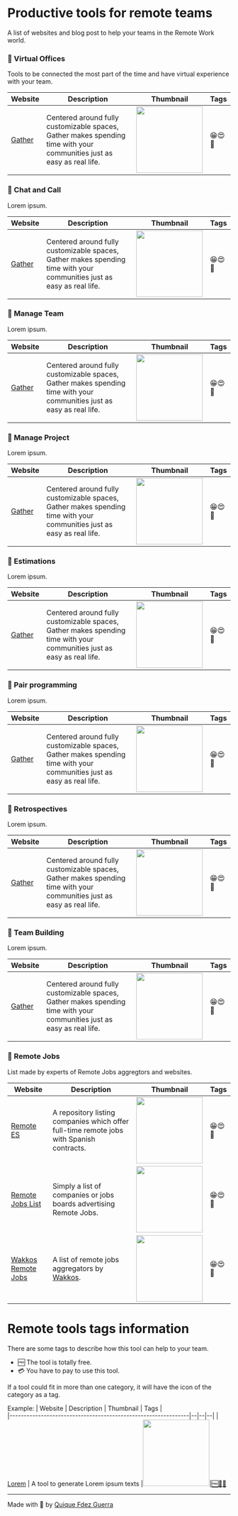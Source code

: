 # Productive tools for remote teams
A list of websites and blog post to help your teams in the Remote Work world.

### 🏢 Virtual Offices

Tools to be connected the most part of the time and have  virtual experience with your team.

| Website |   Description | Thumbnail | Tags |                                                                                                     
|---------------------------------------------------------------|--|--|--|
| [Gather](https://gather.town) | Centered around fully customizable spaces, Gather makes spending time with your communities just as easy as real life. |<img src="https://api.microlink.io?url=https%3A%2F%2Fgather.town&screenshot=true&meta=false&embed=screenshot.url" width="150"></img>|😁😍🤗

### 🏢 Chat and Call

Lorem ipsum.

| Website |   Description | Thumbnail | Tags |                                                                                                     
|---------------------------------------------------------------|--|--|--|
| [Gather](https://gather.town) | Centered around fully customizable spaces, Gather makes spending time with your communities just as easy as real life. |<img src="https://api.microlink.io?url=https%3A%2F%2Fgather.town&screenshot=true&meta=false&embed=screenshot.url" width="150"></img>|😁😍🤗


### 🏢 Manage Team

Lorem ipsum.

| Website |   Description | Thumbnail | Tags |                                                                                                     
|---------------------------------------------------------------|--|--|--|
| [Gather](https://gather.town) | Centered around fully customizable spaces, Gather makes spending time with your communities just as easy as real life. |<img src="https://api.microlink.io?url=https%3A%2F%2Fgather.town&screenshot=true&meta=false&embed=screenshot.url" width="150"></img>|😁😍🤗


### 🏢 Manage Project

Lorem ipsum.

| Website |   Description | Thumbnail | Tags |                                                                                                     
|---------------------------------------------------------------|--|--|--|
| [Gather](https://gather.town) | Centered around fully customizable spaces, Gather makes spending time with your communities just as easy as real life. |<img src="https://api.microlink.io?url=https%3A%2F%2Fgather.town&screenshot=true&meta=false&embed=screenshot.url" width="150"></img>|😁😍🤗

### 🏢 Estimations

Lorem ipsum.

| Website |   Description | Thumbnail | Tags |                                                                                                     
|---------------------------------------------------------------|--|--|--|
| [Gather](https://gather.town) | Centered around fully customizable spaces, Gather makes spending time with your communities just as easy as real life. |<img src="https://api.microlink.io?url=https%3A%2F%2Fgather.town&screenshot=true&meta=false&embed=screenshot.url" width="150"></img>|😁😍🤗


### 🏢 Pair programming

Lorem ipsum.

| Website |   Description | Thumbnail | Tags |                                                                                                     
|---------------------------------------------------------------|--|--|--|
| [Gather](https://gather.town) | Centered around fully customizable spaces, Gather makes spending time with your communities just as easy as real life. |<img src="https://api.microlink.io?url=https%3A%2F%2Fgather.town&screenshot=true&meta=false&embed=screenshot.url" width="150"></img>|😁😍🤗


### 🏢 Retrospectives

Lorem ipsum.

| Website |   Description | Thumbnail | Tags |                                                                                                     
|---------------------------------------------------------------|--|--|--|
| [Gather](https://gather.town) | Centered around fully customizable spaces, Gather makes spending time with your communities just as easy as real life. |<img src="https://api.microlink.io?url=https%3A%2F%2Fgather.town&screenshot=true&meta=false&embed=screenshot.url" width="150"></img>|😁😍🤗

### 🏢 Team Building

Lorem ipsum.

| Website |   Description | Thumbnail | Tags |                                                                                                     
|---------------------------------------------------------------|--|--|--|
| [Gather](https://gather.town) | Centered around fully customizable spaces, Gather makes spending time with your communities just as easy as real life. |<img src="https://api.microlink.io?url=https%3A%2F%2Fgather.town&screenshot=true&meta=false&embed=screenshot.url" width="150"></img>|😁😍🤗


### 🔮 Remote Jobs

List made by experts of Remote Jobs aggregtors and websites.

| Website |   Description | Thumbnail | Tags |                                                                                                     
|---------------------------------------------------------------|--|--|--|
| [Remote ES](https://github.com/remote-es/remotes) | A repository listing companies which offer full-time remote jobs with Spanish contracts. |<img src="https://api.microlink.io?url=https%3A%2F%2Fgithub.com/remote-es/remotes&screenshot=true&meta=false&embed=screenshot.url" width="150"></img>|😁😍🤗
| [Remote Jobs List](https://github.com/PatrickJS/remote-jobs-list) | Simply a list of companies or jobs boards advertising Remote Jobs. |<img src="https://api.microlink.io?url=https%3A%2F%2Fgithub.com/PatrickJS/remote-jobs-list&screenshot=true&meta=false&embed=screenshot.url" width="150"></img>|😁😍🤗
| [Wakkos Remote Jobs](https://github.com/Wakkos/RemoteJobs) | A list of remote jobs aggregators by [Wakkos](https://twitter.com/wakkos). |<img src="https://api.microlink.io?url=https%3A%2F%2Fgithub.com/Wakkos/RemoteJobs&screenshot=true&meta=false&embed=screenshot.url" width="150"></img>|😁😍🤗

# Remote tools tags information
There are some tags to describe how this tool can help to your team.
- 🆓 The tool is totally free.
- 💳 You have to pay to use this tool.

If a tool could fit in more than one category, it will have the icon of the category as a tag.

Example:
| Website |   Description | Thumbnail | Tags |                                                                                                     
|---------------------------------------------------------------|--|--|--|
| [Lorem](https://lipsum.com) | A tool to generate Lorem ipsum texts |<img src="https://api.microlink.io?url=https%3A%2F%2Fwww.lipsum.com&screenshot=true&meta=false&embed=screenshot.url" width="150"></img>|[🆓🤗](#remote-tools-tags-information)[🏢](#-virtual-offices)

---
Made with 🍕 by [Quique Fdez Guerra](https://twitter.com/ckgrafico)

